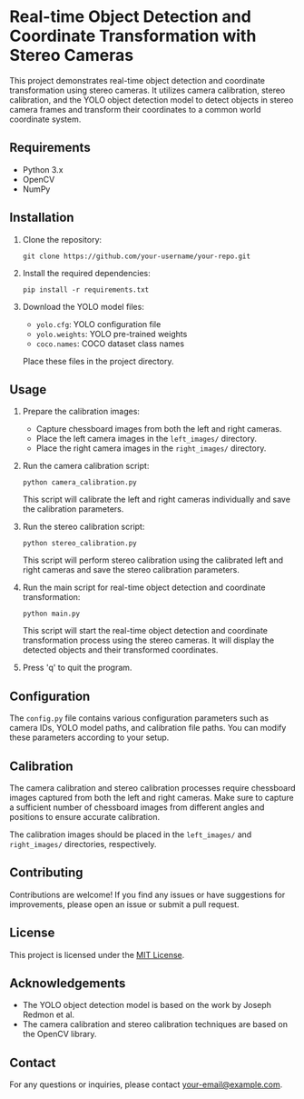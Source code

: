 
# Real-time Object Detection and Coordinate Transformation with Stereo Cameras

This project demonstrates real-time object detection and coordinate transformation using stereo cameras. It utilizes camera calibration, stereo calibration, and the YOLO object detection model to detect objects in stereo camera frames and transform their coordinates to a common world coordinate system.

## Requirements
- Python 3.x
- OpenCV
- NumPy

## Installation
1. Clone the repository:
   ```
   git clone https://github.com/your-username/your-repo.git
   ```

2. Install the required dependencies:
   ```
   pip install -r requirements.txt
   ```

3. Download the YOLO model files:
   - `yolo.cfg`: YOLO configuration file
   - `yolo.weights`: YOLO pre-trained weights
   - `coco.names`: COCO dataset class names

   Place these files in the project directory.

## Usage
1. Prepare the calibration images:
   - Capture chessboard images from both the left and right cameras.
   - Place the left camera images in the `left_images/` directory.
   - Place the right camera images in the `right_images/` directory.

2. Run the camera calibration script:
   ```
   python camera_calibration.py
   ```
   This script will calibrate the left and right cameras individually and save the calibration parameters.

3. Run the stereo calibration script:
   ```
   python stereo_calibration.py
   ```
   This script will perform stereo calibration using the calibrated left and right cameras and save the stereo calibration parameters.

4. Run the main script for real-time object detection and coordinate transformation:
   ```
   python main.py
   ```
   This script will start the real-time object detection and coordinate transformation process using the stereo cameras. It will display the detected objects and their transformed coordinates.

5. Press 'q' to quit the program.

## Configuration
The `config.py` file contains various configuration parameters such as camera IDs, YOLO model paths, and calibration file paths. You can modify these parameters according to your setup.

## Calibration
The camera calibration and stereo calibration processes require chessboard images captured from both the left and right cameras. Make sure to capture a sufficient number of chessboard images from different angles and positions to ensure accurate calibration.

The calibration images should be placed in the `left_images/` and `right_images/` directories, respectively.

## Contributing
Contributions are welcome! If you find any issues or have suggestions for improvements, please open an issue or submit a pull request.

## License
This project is licensed under the [MIT License](LICENSE).

## Acknowledgements
- The YOLO object detection model is based on the work by Joseph Redmon et al.
- The camera calibration and stereo calibration techniques are based on the OpenCV library.

## Contact
For any questions or inquiries, please contact [your-email@example.com](mailto:your-email@example.com).
```

